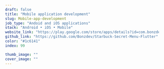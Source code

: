 ```yaml
---
draft: false
title: "Mobile application development"
slug: Mobile-app-development
job_type: "Andoid and iOS applications"
stack: "Android • iOS • Mobile"
website_link: "https://play.google.com/store/apps/details?id=com.bonzdev.starbucksecret"
github_link: "https://github.com/Bonzdev/Starbuck-Secret-Menu-Flutter"
color: "#1c6141"
index: 99

thumb_image: ""
cover_image: ""
---
```

